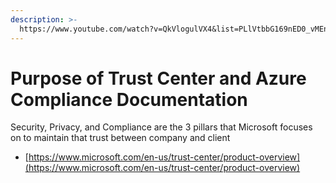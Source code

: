 ```yaml
---
description: >-
  https://www.youtube.com/watch?v=QkVlogulVX4&list=PLlVtbbG169nED0_vMEniWBQjSoxTsBYS3&index=54
---
```


# Purpose of Trust Center and Azure Compliance Documentation

Security, Privacy, and Compliance are the 3 pillars that Microsoft focuses on to maintain that trust between company and client

* [https://www.microsoft.com/en-us/trust-center/product-overview](https://www.microsoft.com/en-us/trust-center/product-overview)
